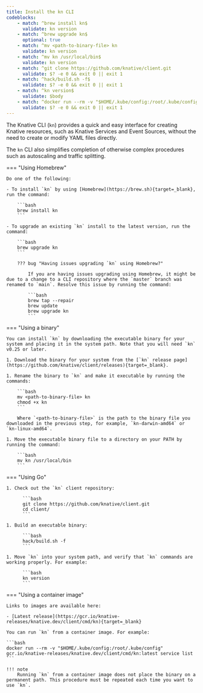```yaml
---
title: Install the kn CLI
codeblocks:
    - match: ^brew install kn$
      validate: kn version
    - match: ^brew upgrade kn$
      optional: true
    - match: ^mv <path-to-binary-file> kn
      validate: kn version
    - match: ^mv kn /usr/local/bin$
      validate: kn version
    - match: ^git clone https://github.com/knative/client.git
      validate: $? -e 0 && exit 0 || exit 1
    - match: ^hack/build.sh -f$
      validate: $? -e 0 && exit 0 || exit 1
    - match: ^kn version$
      validate: $body
    - match: ^docker run --rm -v "$HOME/.kube/config:/root/.kube/config" gcr.io/knative-releases/knative.dev/client/cmd/kn:latest service list$
      validate: $? -e 0 && exit 0 || exit 1
---
```


The Knative CLI (`kn`) provides a quick and easy interface for creating Knative resources, such as Knative Services and Event Sources, without the need to create or modify YAML files directly.

The `kn` CLI also simplifies completion of otherwise complex procedures such as autoscaling and traffic splitting.

=== "Using Homebrew"

    Do one of the following:

    - To install `kn` by using [Homebrew](https://brew.sh){target=_blank}, run the command:

        ```bash
        brew install kn
        ```

    - To upgrade an existing `kn` install to the latest version, run the command:

        ```bash
        brew upgrade kn
        ```

        ??? bug "Having issues upgrading `kn` using Homebrew?"

            If you are having issues upgrading using Homebrew, it might be due to a change to a CLI repository where the `master` branch was renamed to `main`. Resolve this issue by running the command:

            ```bash
            brew tap --repair
            brew update
            brew upgrade kn
            ```

=== "Using a binary"

    You can install `kn` by downloading the executable binary for your system and placing it in the system path. Note that you will need `kn` v0.25 or later.

    1. Download the binary for your system from the [`kn` release page](https://github.com/knative/client/releases){target=_blank}.

    1. Rename the binary to `kn` and make it executable by running the commands:

        ```bash
        mv <path-to-binary-file> kn
        chmod +x kn
        ```

        Where `<path-to-binary-file>` is the path to the binary file you downloaded in the previous step, for example, `kn-darwin-amd64` or `kn-linux-amd64`.

    1. Move the executable binary file to a directory on your PATH by running the command:

        ```bash
        mv kn /usr/local/bin
        ```

=== "Using Go"

    1. Check out the `kn` client repository:

          ```bash
          git clone https://github.com/knative/client.git
          cd client/
          ```

    1. Build an executable binary:

          ```bash
          hack/build.sh -f
          ```

    1. Move `kn` into your system path, and verify that `kn` commands are working properly. For example:

          ```bash
          kn version
          ```

=== "Using a container image"

    Links to images are available here:

    - [Latest release](https://gcr.io/knative-releases/knative.dev/client/cmd/kn){target=_blank}

    You can run `kn` from a container image. For example:

    ```bash
    docker run --rm -v "$HOME/.kube/config:/root/.kube/config" gcr.io/knative-releases/knative.dev/client/cmd/kn:latest service list
    ```

    !!! note
        Running `kn` from a container image does not place the binary on a permanent path. This procedure must be repeated each time you want to use `kn`.
